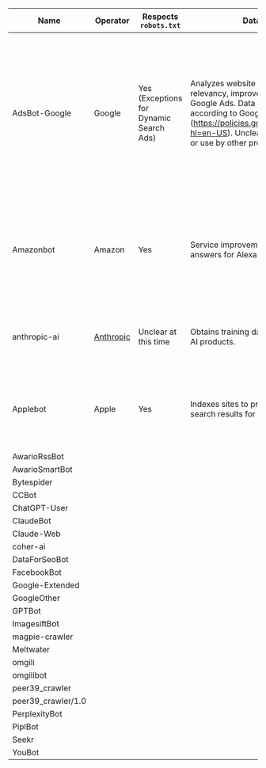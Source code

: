 |Name            |Operator |Respects `robots.txt`  |Data use  |Visit regularity  |Description  |
|----------------|---------|-----------------------|----------|------------------|-------------|
| AdsBot-Google   | Google  | Yes (Exceptions for Dynamic Search Ads) | Analyzes website content for ad relevancy, improves ad serving for Google Ads. Data anonymized according to Google's Privacy Policy (https://policies.google.com/privacy?hl=en-US). Unclear on data retention or use by other products. | Varies depending on campaign activity and website updates. Crawls optimized to minimize impact, specific frequency not public. | Web crawler by Google Ads to analyze websites for ad effectiveness and ensure ad relevancy to webpage content. |
|Amazonbot      | Amazon | Yes | Service improvement and enabling answers for Alexa users. | No information provided. | Includes references to crawled website when surfacing answers via Alexa; does not clearly outline other uses. |
|anthropic-ai  | [Anthropic](https://www.anthropic.com) | Unclear at this time | Obtains training data for Anthropic's AI products. | No information provided. | Scrapes data to train LLMs and AI products offered by Anthropic. |
|Applebot      | Apple         | Yes | Indexes sites to provide answers and search results for Siri users. | Irregular and may be prompted by user queries. | Used to answer queries from users; may included references to the indexed site. |
|AwarioRssBot   |         |                       |          |                  |             |
|AwarioSmartBot |         |                       |          |                  |             |
|Bytespider    |         |                       |          |                  |             |
|CCBot         |         |                       |          |                  |             |
|ChatGPT-User   |         |                       |          |                  |             |
|ClaudeBot      |         |                       |          |                  |             |
|Claude-Web    |         |                       |          |                  |             |
|coher-ai       |         |                       |          |                  |             |
|DataForSeoBot |         |                       |          |                  |             |
|FacebookBot    |         |                       |          |                  |             |
|Google-Extended|         |                       |          |                  |             |
|GoogleOther    |         |                       |          |                  |             |
|GPTBot        |         |                       |          |                  |             |
|ImagesiftBot  |         |                       |          |                  |             |
|magpie-crawler |         |                       |          |                  |             |
|Meltwater     |         |                       |          |                  |             |
|omgili        |         |                       |          |                  |             |
|omgilibot     |         |                       |          |                  |             |
|peer39_crawler|         |                       |          |                  |             |
|peer39_crawler/1.0|         |                       |          |                  |             |
|PerplexityBot |         |                       |          |                  |             |
|PiplBot       |         |                       |          |                  |             |
|Seekr         |         |                       |          |                  |             |
|YouBot        |         |                       |          |                  |             |

